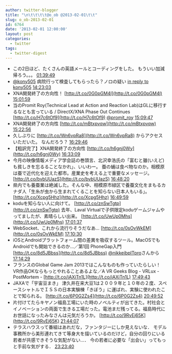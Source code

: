 ```yaml
---
author: twitter-blogger
title: "\n\t\t\t\t@o_ob @2013-02-01\t\t"
slug: o_ob-2013-02-01
id: 6764
date: '2013-02-01 12:00:00'
layout: post
categories:
  - twitter
tags:
  - twitter-digest
---
```


*   この2日ほど、たくさんの英語メールとコーディングをした。 もういい加減帰ろう。。。 [01:39:49](http://twitter.com/o_ob/statuses/297021376638898176)
*   [@kony505](http://twitter.com/kony505) 病院行って検査してもらったら？ノロの疑い [in reply to kony505](http://twitter.com/kony505/statuses/297205623391662080) [14:23:03](http://twitter.com/o_ob/statuses/297213449736437760)
*   XNA開発終了の方向性！ [http://t.co/0G0pGM4l](http://t.co/0G0pGM4l) [15:01:59](http://twitter.com/o_ob/statuses/297223248846917632)
*   当のPromit Roy(Technical Lead at Action and Reaction Lab)はGLに移行するなとも言っている / DirectX/XNA Phase Out Continues [http://t.co/H7c6tOf9](http://t.co/H7c6tOf9) [@promit_roy](http://twitter.com/promit_roy) [15:09:47](http://twitter.com/o_ob/statuses/297225214322962432)
*   XNA開発終了の方向性 [http://t.co/mBtxpvqw](http://t.co/mBtxpvqw) [15:22:56](http://twitter.com/o_ob/statuses/297228519761641472)
*   久しぶりに [http://t.co/Wn6vpRa8](http://t.co/Wn6vpRa8) からアクセスいただいた。 なんだろう？ [16:29:46](http://twitter.com/o_ob/statuses/297245340912984064)
*   【粗訳完了】XNA開発終了の方向性 [http://t.co/h6gnj0Wy](http://t.co/h6gnj0Wy) [16:33:09](http://twitter.com/o_ob/statuses/297246192566423553)
*   今月の映像情報メディア学会誌の巻頭言、北沢幸浩氏の「富むと雖(いえど)も貧しきを忘るることなかれ」、いいわー。 蚕の蛹は食べ物なのか。相模原は蚕で近代化を迎えた都市。産業史を考える上で重要なメッセージ。 [http://t.co/bvbUUazS](http://t.co/bvbUUazS) [16:48:20](http://twitter.com/o_ob/statuses/297250012159684608)
*   県内でも養蚕業は絶滅した。そんな中、相模原市緑区で養蚕文化をまもるカナダ人「生糸が虫から生まれてくることを知らない日本人もいる」。 [http://t.co/Xcpg5Hhz](http://t.co/Xcpg5Hhz) [16:49:59](http://twitter.com/o_ob/statuses/297250428368871424)
*   koduを知らない人に向けて。 [http://t.co/znSwTgtp](http://t.co/znSwTgtp) 去年、Laval Virtualで子供限定koduゲームジャムやってましたが、素晴らしい出来。 [http://t.co/UwUp0Mhs](http://t.co/UwUp0Mhs) [17:01:37](http://twitter.com/o_ob/statuses/297253357981163520)
*   WebSocket、これから流行りそうだなあ… [http://t.co/0sOvWkEM](http://t.co/0sOvWkEM) [17:10:30](http://twitter.com/o_ob/statuses/297255591489990656)
*   iOSとAndroidプラットフォーム間の差異を吸収するツール。MacOSでもAndroidでも開始できるのか…／第1回 PhoneGap入門 [http://t.co/8d5JBbss](http://t.co/8d5JBbss) [@nikkeibpITpro](http://twitter.com/nikkeibpITpro)さんから [17:14:29](http://twitter.com/o_ob/statuses/297256594939453442)
*   フランスのGlobal Game Jam 2013ではこんなものも作っていたらしい！ VR作品OKならもっとやれることあるよな／A VR Geeks Blog - VRLux - PostMortem - [http://t.co/iAXiTn1L](http://t.co/iAXiTn1L) [17:49:43](http://twitter.com/o_ob/statuses/297265459902963712)
*   JAXAで「宇宙豆まき」 津久井在来大豆1は２００９年と１０年の２度、スペースシャトルでＩＳＳの日本実験棟「きぼう」に運ばれ、実験に使われたことで知られる。 [http://t.co/6P0G2Zs4](http://t.co/6P0G2Zs4) [20:49:52](http://twitter.com/o_ob/statuses/297310796675940353)
*   片付けてたらキヤノン福島工場にいた時のノベルティが出てきた。村社会とイノベーションの両面で生きる工場だった。電池まだ残ってる。福島時代にお世話になったみなさんは元気だろうか。 [http://t.co/9RvEj65K](http://t.co/9RvEj65K) [21:44:07](http://twitter.com/o_ob/statuses/297324446295928832)
*   テラスハウスって番組はあれだな，ファンタジーにしか見えないな． モデル事務所から美形連れてきて等身大を描いているのだけど，自分の回りにいる若者が共感できそうな気配がない…． 今の若者に必要な「出会い」ってもっと手前な気がする． [23:23:40](http://twitter.com/o_ob/statuses/297349500899569664)